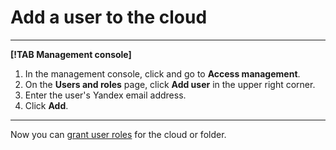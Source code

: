 # Add a user to the cloud

---

**[!TAB Management console]**

1. In the management console, click [](../../../_assets/ugly-sandwich.svg) and go to **Access management**.
2. On the **Users and roles** page, click **Add user** in the upper right corner.
3. Enter the user's Yandex email address.
4. Click **Add**.

---

Now you can [grant user roles](../roles/grant.md) for the cloud or folder.

